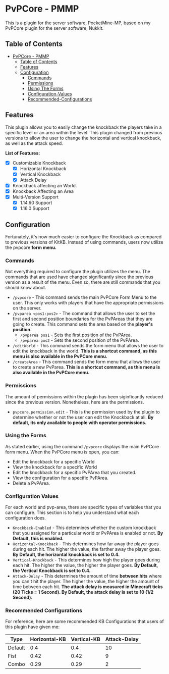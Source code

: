 # PvPCore - PMMP
This is a plugin for the server software, PocketMine-MP, based on my PvPCore plugin for the server software, Nukkit.

## Table of Contents
<!--ts-->
* [PvPCore - PMMP](#gh-md-toc)
   * [Table of Contents](#table-of-contents)
   * [Features](#features)
   * [Configuration](#configuration)
      * [Commands](#commands)
      * [Permissions](#permissions)
      * [Using The Forms](#using-the-forms)
      * [Configuration-Values](#configuration-values)
      * [Recommended-Configurations](#recommended-configurations)
<!--te-->

## Features
This plugin allows you to easily change the knockback the players take in a specific level or an area within the level. This plugin changed from previous versions to allow the user to change the horizontal and vertical knockback, as well as the attack speed. 

**List of Features:**
- [x] Customizable Knockback
	- [x] Horizontal Knockback
	- [x] Vertical Knockback
	- [x] Attack Delay
- [x] Knockback affecting an World.
- [x] Knockback Affecting an Area
- [x] Multi-Version Support
	- [x] 1.14.60 Support
	- [x] 1.16.0 Support

## Configuration
Fortunately, it's now much easier to configure the Knockback as compared to previous versions of KitKB. Instead of using commands, users now utilize the pvpcore **form menu.**

### Commands 
Not everything required to configure the plugin utilizes the menu. The commands that are used have changed significantly since the previous version as a result of the menu. Even so, there are still commands that you should know about. 

- `/pvpcore` - This command sends the main PvPCore Form Menu to the user. This only works with players that have the appropriate permissions on the server.
- `/pvparea <pos1:pos2>` - The command that allows the user to set the first and second position boundaries for the PvPAreas that they are going to create. This command sets the area based on the **player's position.**
	- `/pvparea pos1` - Sets the first position of the PvPArea.
	- `/pvparea pos2` - Sets the second position of the PvPArea.
- `/editWorld` - This command sends the form menu that allows the user to edit the knockback in the world. **This is a shortcut command, as this menu is also available in the PvPCore menu.**
- `/createArea` - This command sends the form menu that allows the user to create a new PvParea. **This is a shortcut command, as this menu is also available in the PvPCore menu.**

### Permissions
The amount of permissions within the plugin has been siginficantly reduced since the previous version. Nonetheless, here are the permissions.
- `pvpcore.permission.edit` - This is the permission used by the plugin to determine whether or not the user can edit the Knockback at all. **By default, its only available to people with operator permissions.**

### Using the Forms
As stated earlier, using the command `/pvpcore` displays the main PvPCore form menu. When the PvPCore menu is open, you can:
- Edit the knockback for a specific World
- View the knockback for a specific World
- Edit the knockback for a specific PvPArea that you created.
- View the configuration for a specific PvPArea.
- Delete a PvPArea.

### Configuration Values
For each world and pvp-area, there are specific types of variables that you can configure. This section is to help you understand what each configuration does.
- `Knockback-Enabled` - This determines whether the custom knockback that you assigned for a particular world or PvPArea is enabled or not. **By Default, this is enabled.**
- `Horizontal-Knockback` - This determines how far away the player goes during each hit. The higher the value, the farther away the player goes. **By Default, the horizontal knockback is set to 0.4.**
- `Vertical-Knockback` - This determines how high the player goes during each hit. The higher the value, the higher the player goes. **By Default, the Vertical Knockback is set to 0.4.**
- `Attack-Delay` - This determines the amount of time **between hits** where you can't hit the player. The higher the value, the higher the amount of time between each hit. **The attack delay is measured in Minecraft ticks (20 Ticks = 1 Second). By Default, the attack delay is set to 10 (1/2 Second).** 

### Recommended Configurations
For reference, here are some recommended KB Configurations that users of this plugin have given me:

| **Type**  | **Horizontal-KB** | **Vertical-KB**  | **Attack-Delay** |
| ------------ | ------------ | ------------ | ------------ |
| Default  | 0.4 | 0.4 | 10  |
| Fist  | 0.42  | 0.42  | 9  |
| Combo  | 0.29  | 0.29  | 2  |



